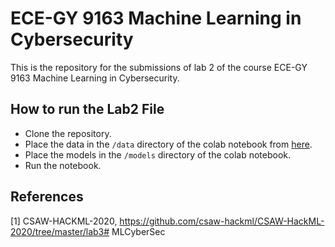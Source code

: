 # ECE-GY 9163 Machine Learning in Cybersecurity
This is the repository for the submissions of lab 2 of the course ECE-GY 9163 Machine Learning in Cybersecurity.

## How to run the Lab2 File
* Clone the repository.
* Place the data in the `/data` directory of the colab notebook from [here](https://drive.google.com/drive/folders/1Rs68uH8Xqa4j6UxG53wzD0uyI8347dSq).
* Place the models in the `/models` directory of the colab notebook.
* Run the notebook.

## References
[1] CSAW-HACKML-2020, https://github.com/csaw-hackml/CSAW-HackML-2020/tree/master/lab3# MLCyberSec